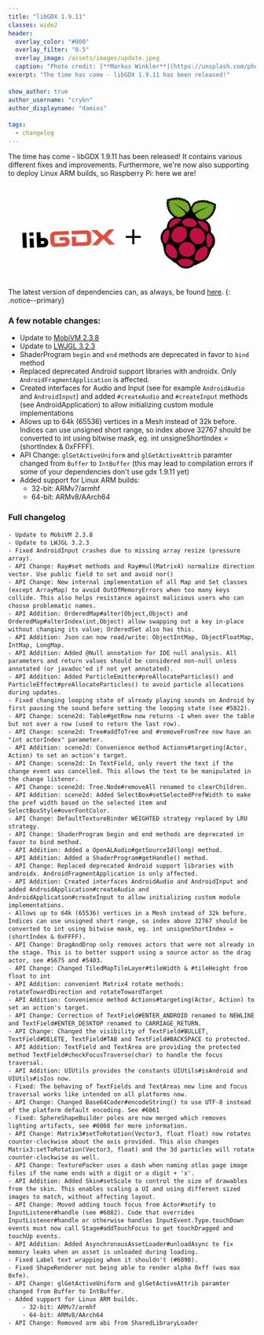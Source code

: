 ```yaml
---
title: "libGDX 1.9.11"
classes: wide2
header:
  overlay_color: "#000"
  overlay_filter: "0.5"
  overlay_image: /assets/images/update.jpeg
  caption: "Photo credit: [**Markus Winkler**](https://unsplash.com/photos/cxoR55-bels)"
excerpt: "The time has come - libGDX 1.9.11 has been released!"

show_author: true
author_username: "crykn"
author_displayname: "damios"

tags:
  - changelog
---
```


The time has come - libGDX 1.9.11 has been released! It contains various different fixes and improvements. Furthermore, we're now also supporting to deploy Linux ARM builds, so Raspberry Pi: here we are!

![](/assets/images/posts/2020-07-22/rpi.png)

The latest version of dependencies can, as always, be found [here](/dev/versions/).
{: .notice--primary}

### A few notable changes:
- Update to [MobiVM 2.3.8](https://www.patreon.com/posts/mobivm-2-3-8-new-31697037)
- Update to [LWJGL 3.2.3](https://github.com/LWJGL/lwjgl3/releases/tag/3.2.3)
- ShaderProgram `begin` and `end` methods are deprecated in favor to `bind` method
- Replaced deprecated Android support libraries with androidx. Only `AndroidFragmentApplication` is affected.
- Created interfaces for Audio and Input (see for example `AndroidAudio` and `AndroidInput`) and added `#createAudio` and `#createInput` methods (see AndroidApplication) to allow initializing custom module implementations
- Allows up to 64k (65536) vertices in a Mesh instead of 32k before. Indices can use unsigned short range, so index above 32767 should be converted to int using bitwise mask, eg. int unsigneShortIndex = (shortIndex & 0xFFFF).
- API Change: `glGetActiveUniform` and `glGetActiveAttrib` paramter changed from `Buffer` to `IntBuffer` (this may lead to compilation errors if some of your dependencies don't use gdx 1.9.11 yet)
- Added support for Linux ARM builds:
	- 32-bit: ARMv7/armhf
	- 64-bit: ARMv8/AArch64

### Full changelog
```
- Update to MobiVM 2.3.8
- Update to LWJGL 3.2.3
- Fixed AndroidInput crashes due to missing array resize (pressure array).
- API Change: Ray#set methods and Ray#mul(Matrix4) normalize direction vector. Use public field to set and avoid nor()
- API Change: New internal implementation of all Map and Set classes (except ArrayMap) to avoid OutOfMemoryErrors when too many keys collide. This also helps resistance against malicious users who can choose problematic names.
- API Addition: OrderedMap#alter(Object,Object) and OrderedMap#alterIndex(int,Object) allow swapping out a key in-place without changing its value; OrderedSet also has this.
- API Addition: Json can now read/write: ObjectIntMap, ObjectFloatMap, IntMap, LongMap.
- API Addition: Added @Null annotation for IDE null analysis. All parameters and return values should be considered non-null unless annotated (or javadoc'ed if not yet annotated).
- API Addition: Added ParticleEmitter#preAllocateParticles() and ParticleEffect#preAllocateParticles() to avoid particle allocations during updates.
- Fixed changing looping state of already playing sounds on Android by first pausing the sound before setting the looping state (see #5822).
- API Change: scene2d: Table#getRow now returns -1 when over the table but not over a row (used to return the last row).
- API Change: scene2d: Tree#addToTree and #removeFromTree now have an "int actorIndex" parameter.
- API Addition: scene2d: Convenience method Actions#targeting(Actor, Action) to set an action's target.
- API Change: scene2d: In TextField, only revert the text if the change event was cancelled. This allows the text to be manipulated in the change listener.
- API Change: scene2d: Tree.Node#removeAll renamed to clearChildren.
- API Addition: scene2d: Added SelectBox#setSelectedPrefWidth to make the pref width based on the selected item and SelectBoxStyle#overFontColor.
- API Change: DefaultTextureBinder WEIGHTED strategy replaced by LRU strategy.
- API Change: ShaderProgram begin and end methods are deprecated in favor to bind method.
- API Addition: Added a OpenALAudio#getSourceId(long) method.
- API Addition: Added a ShaderProgram#getHandle() method.
- API Change: Replaced deprecated Android support libraries with androidx. AndroidFragmentApplication is only affected.
- API Addition: Created interfaces AndroidAudio and AndroidInput and added AndroidApplication#createAudio and AndroidApplication#createInput to allow initializing custom module implementations.
- Allows up to 64k (65536) vertices in a Mesh instead of 32k before. Indices can use unsigned short range, so index above 32767 should be converted to int using bitwise mask, eg. int unsigneShortIndex = (shortIndex & 0xFFFF).
- API Change: DragAndDrop only removes actors that were not already in the stage. This is to better support using a source actor as the drag actor, see #5675 and #5403.
- API Change: Changed TiledMapTileLayer#tileWidth & #tileHeight from float to int
- API Addition: convenient Matrix4 rotate methods: rotateTowardDirection and rotateTowardTarget
- API Addition: Convenience method Actions#targeting(Actor, Action) to set an action's target.
- API Change: Correction of TextField#ENTER_ANDROID renamed to NEWLINE and TextField#ENTER_DESKTOP renamed to CARRIAGE_RETURN.
- API Change: Changed the visibility of TextField#BULLET, TextField#DELETE, TextField#TAB and TextField#BACKSPACE to protected.
- API Addition: TextField and TextArea are providing the protected method TextField#checkFocusTraverse(char) to handle the focus traversal.
- API Addition: UIUtils provides the constants UIUtils#isAndroid and UIUtils#isIos now.
- Fixed: The behaving of TextFields and TextAreas new line and focus traversal works like intended on all platforms now.
- API Change: Changed Base64Coder#encodeString() to use UTF-8 instead of the platform default encoding. See #6061
- Fixed: SphereShapeBuilder poles are now merged which removes lighting artifacts, see #6068 for more information.
- API Change: Matrix3#setToRotation(Vector3, float float) now rotates counter-clockwise about the axis provided. This also changes Matrix3:setToRotation(Vector3, float) and the 3d particles will rotate counter-clockwise as well.
- API Change: TexturePacker uses a dash when naming atlas page image files if the name ends with a digit or a digit + 'x'.
- API Addition: Added Skin#setScale to control the size of drawables from the skin. This enables scaling a UI and using different sized images to match, without affecting layout.
- API Change: Moved adding touch focus from Actor#notify to InputListener#handle (see #6082). Code that overrides InputListener#handle or otherwise handles InputEvent.Type.touchDown events must now call Stage#addTouchFocus to get touchDragged and touchUp events.
- API Addition: Added AsynchronousAssetLoader#unloadAsync to fix memory leaks when an asset is unloaded during loading.
- Fixed Label text wrapping when it shouldn't (#6098).
- Fixed ShapeRenderer not being able to render alpha 0xff (was max 0xfe).
- API Change: glGetActiveUniform and glGetActiveAttrib paramter changed from Buffer to IntBuffer.
- Added support for Linux ARM builds.
	- 32-bit: ARMv7/armhf
	- 64-bit: ARMv8/AArch64
- API Change: Removed arm abi from SharedLibraryLoader
```
